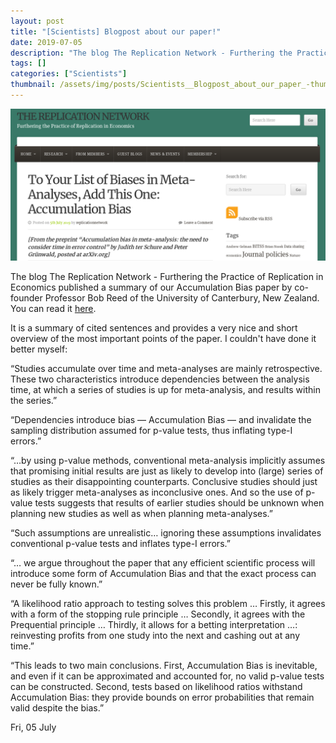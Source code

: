 ```yaml
---
layout: post
title: "[Scientists] Blogpost about our paper!"
date: 2019-07-05
description: "The blog The Replication Network - Furthering the Practice of Replication in Economics published a summary of our Accumulation Bias paper by co-founder Professor Bob Reed of the University of Canterbury, New Zealand. You can read it here.It is a summary of cited sentences and provides a very nice and short overview of the most important points of the paper. I couldn't have done it better myself!"
tags: []
categories: ["Scientists"]
thumbnail: /assets/img/posts/Scientists__Blogpost_about_our_paper_-thumbnail.png
---
```

![](/assets/img/posts/Scientists__Blogpost_about_our_paper_-0.png)

The blog The Replication Network - Furthering the Practice of Replication in Economics published a summary of our Accumulation Bias paper by co-founder Professor Bob Reed of the University of Canterbury, New Zealand. You can read it [here](https://replicationnetwork.com/2019/07/05/to-your-list-of-biases-in-meta-analyses-add-this-one-accumulation-bias/).

It is a summary of cited sentences and provides a very nice and short overview of the most important points of the paper. I couldn't have done it better myself:

“Studies accumulate over time and meta-analyses are mainly retrospective. These two characteristics introduce dependencies between the analysis time, at which a series of studies is up for meta-analysis, and results within the series.”

“Dependencies introduce bias — Accumulation Bias — and invalidate the sampling distribution assumed for p-value tests, thus inflating type-I errors.”

“…by using p-value methods, conventional meta-analysis implicitly assumes that promising initial results are just as likely to develop into (large) series of studies as their disappointing counterparts. Conclusive studies should just as likely trigger meta-analyses as inconclusive ones. And so the use of p-value tests suggests that results of earlier studies should be unknown when planning new studies as well as when planning meta-analyses.”

“Such assumptions are unrealistic… ignoring these assumptions invalidates conventional p-value tests and inflates type-I errors.”

“… we argue throughout the paper that any efficient scientific process will introduce some form of Accumulation Bias and that the exact process can never be fully known.”

“A likelihood ratio approach to testing solves this problem … Firstly, it agrees with a form of the stopping rule principle … Secondly, it agrees with the Prequential principle … Thirdly, it allows for a betting interpretation …: reinvesting profits from one study into the next and cashing out at any time.”

“This leads to two main conclusions. First, Accumulation Bias is inevitable, and even if it can be approximated and accounted for, no valid p-value tests can be constructed. Second, tests based on likelihood ratios withstand Accumulation Bias: they provide bounds on error probabilities that remain valid despite the bias.”

Fri, 05 July
